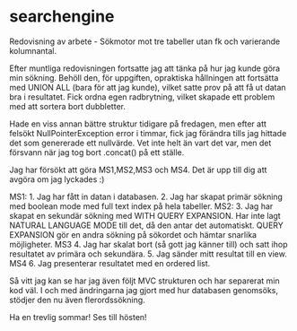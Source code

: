 # searchengine

Redovisning av arbete - Sökmotor mot tre tabeller utan fk och varierande kolumnantal.

Efter muntliga redovisningen fortsatte jag att tänka på hur jag kunde göra min sökning. Behöll den, för uppgiften, opraktiska
hållningen att fortsätta med UNION ALL (bara för att jag kunde), vilket satte prov på att få ut datan bra i resultatet.
Fick ordna egen radbrytning, vilket skapade ett problem med att sortera bort dubbletter. 

Hade en viss annan bättre struktur tidigare på fredagen, men efter att felsökt NullPointerException error i timmar, fick jag förändra tills jag hittade det som genererade ett nullvärde. Vet inte helt än vart det var, men det försvann när jag tog bort .concat() på ett ställe.

Jag har försökt att göra MS1,MS2,MS3 och MS4. Det är upp till dig att avgöra om jag lyckades :)

MS1: 1. Jag har fått in datan i databasen. 
     2. Jag har skapat primär sökning med boolean mode med full text index på hela tabeller.
MS2: 3. Jag har skapat en sekundär sökning med WITH QUERY EXPANSION. Har inte lagt NATURAL LANGUAGE MODE till det, 
        då den antar det automatiskt. QUERY EXPANSION gör en andra sökning på sökordet och hämtar snarlika möjligheter.
MS3  4. Jag har skalat bort (så gott jag känner till) och satt ihop resultatet av primära och sekundära.
     5. Jag sänder mitt resultat till en view.
MS4  6. Jag presenterar resultatet med en ordered list.


Så vitt jag kan se har jag även följt MVC strukturen och har separerat min kod väl.
I och med ändringarna jag gjort med hur databasen genomsöks, stödjer den nu även flerordssökning.

Ha en trevlig sommar!
Ses till hösten!
